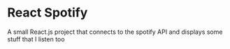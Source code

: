 # React Spotify
 A small React.js project that connects to the spotify API and displays some stuff that I listen too
